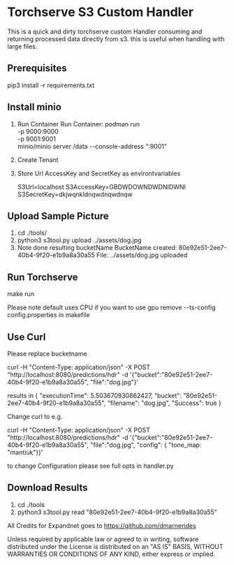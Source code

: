 # Torchserve S3 Custom Handler

This is a quick and dirty torchserve custom Handler consuming and returning processed data directly from s3. this is useful when handling with large files.



## Prerequisites 

pip3 install -r requirements.txt

## Install minio 

1) Run Container
Run Container: podman run \
  -p 9000:9000 \
  -p 9001:9001 \
  minio/minio server /data --console-address ":9001"

2) Create Tenant 
3) Store Url AccessKey and SecretKey as environtvariables

    S3Url=localhost
    S3AccessKey=GBDWDOWNDWDNIDWNI
    S3SecretKey=dkjwqnkldnqwdnqwdnqw


## Upload Sample Picture
1) cd ./tools/
2) python3 s3tool.py upload ../assets/dog.jpg
3) Note done resulting bucketName 
BucketName created: 80e92e51-2ee7-40b4-9f20-e1b9a8a30a55
File: ../assets/dog.jpg uploaded

## Run Torchserve

make run

Please note default uses CPU if you want to use gpu remove --ts-config config.properties in makefile

## Use Curl 
Please replace bucketname 

curl -H "Content-Type: application/json" -X POST "http://localhost:8080/predictions/hdr" -d '{"bucket":"80e92e51-2ee7-40b4-9f20-e1b9a8a30a55", "file":"dog.jpg"}'

results in 
{
  "executionTime": 5.503670930862427,
  "bucket": "80e92e51-2ee7-40b4-9f20-e1b9a8a30a55",
  "filename": "dog.jpg",
  "Success": true
}

Change curl to e.g. 

curl -H "Content-Type: application/json" -X POST "http://localhost:8080/predictions/hdr" -d '{"bucket":"80e92e51-2ee7-40b4-9f20-e1b9a8a30a55", "file":"dog.jpg", "config": { "tone_map: "mantiuk"}}'

to change Configuration please see full opts in handler.py


## Download Results 
1) cd ./tools
2) python3 s3tool.py read  "80e92e51-2ee7-40b4-9f20-e1b9a8a30a55"


All Credits for Expandnet goes to https://github.com/dmarnerides

Unless required by applicable law or agreed to in writing, software distributed under the License is distributed on an "AS IS" BASIS, WITHOUT WARRANTIES OR CONDITIONS OF ANY KIND, either express or implied.